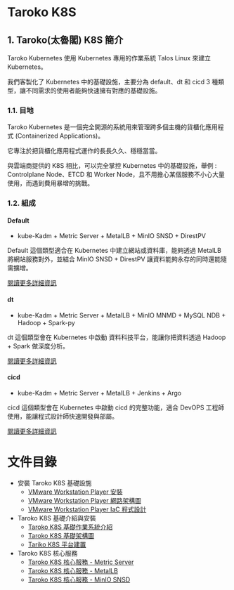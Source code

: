 # Taroko K8S

## 1. Taroko(太魯閣) K8S 簡介

Taroko Kubernetes 使用 Kubernetes 專用的作業系統 Talos Linux 來建立 Kubernetes。

我們客製化了 Kubernetes 中的基礎設施，主要分為 default、dt 和 cicd 3 種類型，讓不同需求的使用者能夠快速擁有對應的基礎設施。

### 1.1. 目地

Taroko Kubernetes 是一個完全開源的系統用來管理跨多個主機的貨櫃化應用程式 (Containerized Applications)。

它專注於把貨櫃化應用程式運作的長長久久、穩穩當當。

與雲端商提供的 K8S 相比，可以完全掌控 Kubernetes 中的基礎設施，舉例 : Controlplane Node、ETCD 和 Worker Node，且不用擔心某個服務不小心大量使用，而遇到費用暴增的挑戰。

### 1.2. 組成

#### Default

- kube-Kadm + Metric Server + MetalLB + MinIO SNSD + DirestPV

Default 這個類型適合在 Kubernetes 中建立網站或資料庫，能夠透過 MetalLB 將網站服務對外，並結合 MinIO SNSD + DirestPV 讓資料能夠永存的同時還能隨需擴增。

[閱讀更多詳細資訊]()

#### dt

- kube-Kadm + Metric Server + MetalLB + MinIO MNMD + MySQL NDB + Hadoop + Spark-py

dt 這個類型會在 Kubernetes 中啟動 資料科技平台，能讓你把資料透過 Hadoop + Spark 做深度分析。

[閱讀更多詳細資訊]()

#### cicd

- kube-Kadm + Metric Server + MetalLB + Jenkins + Argo

cicd 這個類型會在 Kubernetes 中啟動 cicd 的完整功能，適合 DevOPS 工程師使用，能讓程式設計師快速開發與部屬。

[閱讀更多詳細資訊]()

# 文件目錄

- 安裝 Taroko K8S 基礎設施
  - [VMware Workstation Player 安裝]()
  - [VMware Workstation Player 網路架構圖]()
  - [VMware Workstation Player IaC 程式設計]()
- Taroko K8S 基礎介紹與安裝
  - [Taroko K8S 基礎作業系統介紹](https://github.com/tarokok8s/Tarokok8s/tree/8288b280d2ea3965ba7954267187c92c6f70b7b3/%E6%8A%80%E8%A1%93%E6%96%87%E4%BB%B6/Taroko)
  - [Taroko K8S 基礎架構圖](https://github.com/tarokok8s/Tarokok8s/blob/c76dfcd6d206f9604a01b9c5238ea31fd0524ee7/%E6%8A%80%E8%A1%93%E6%96%87%E4%BB%B6/Taroko/Taroko%20K8S%20%E5%9F%BA%E7%A4%8E%E6%9E%B6%E6%A7%8B%E5%9C%96.md)
  - [Tariko K8S 平台建置](https://github.com/tarokok8s/Tarokok8s/blob/main/%E6%8A%80%E8%A1%93%E6%96%87%E4%BB%B6/Taroko/Taroko%20K8S%20%E5%B9%B3%E5%8F%B0%E5%BB%BA%E7%BD%AE.md)
- Taroko K8S 核心服務
  - [Taroko K8S 核心服務 - Metric Server]()
  - [Taroko K8S 核心服務 - MetalLB]()
  - [Taroko K8S 核心服務 - MinIO SNSD]()
